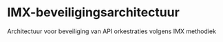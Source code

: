 # IMX-beveiligingsarchitectuur
Architectuur voor beveiliging van API orkestraties volgens IMX methodiek
